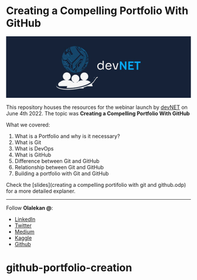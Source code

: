 # Creating a Compelling Portfolio With GitHub

![devNET](devNET.jpg)

This repository houses the resources for the webinar launch by [devNET](https://twitter.com/dev__NET) on June 4th 2022. The topic was **Creating a Compelling Portfolio With GitHub**

What we covered:

1. What is a Portfolio and why is it necessary?
2. What is Git
3. What is DevOps
4. What is GitHub
5. Difference between Git and GitHub
6. Relationship between Git and GitHub
7. Building a portfolio with Git and GitHub

Check the [slides](creating a compelling portifolio with git and github.odp) for a more detailed explaner.

----

Follow **Olalekan @**:

- [LinkedIn](https://www.linkedin.com/in/olalekan-ganiyu-747855199/)
- [Twitter](https://twitter.com/GM_Olalekan)
- [Medium](https://gmolalekan.medium.com/)
- [Kaggle](https://www.kaggle.com/ganiyuolalekan)
- [Github](https://github.com/ganiyuolalekan)

# github-portfolio-creation
